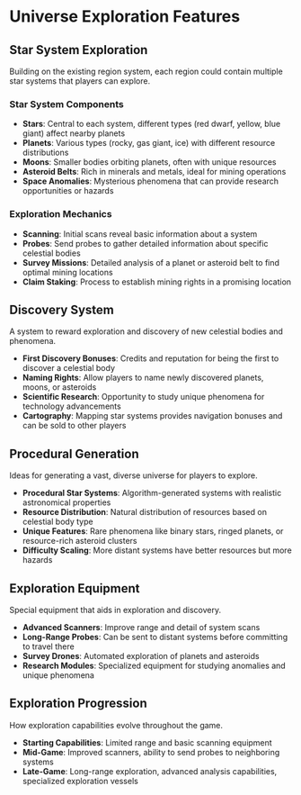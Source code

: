 # Universe Exploration Features

## Star System Exploration

Building on the existing region system, each region could contain multiple star systems that players can explore.

### Star System Components

- **Stars**: Central to each system, different types (red dwarf, yellow, blue giant) affect nearby planets
- **Planets**: Various types (rocky, gas giant, ice) with different resource distributions
- **Moons**: Smaller bodies orbiting planets, often with unique resources
- **Asteroid Belts**: Rich in minerals and metals, ideal for mining operations
- **Space Anomalies**: Mysterious phenomena that can provide research opportunities or hazards

### Exploration Mechanics

- **Scanning**: Initial scans reveal basic information about a system
- **Probes**: Send probes to gather detailed information about specific celestial bodies
- **Survey Missions**: Detailed analysis of a planet or asteroid belt to find optimal mining locations
- **Claim Staking**: Process to establish mining rights in a promising location

## Discovery System

A system to reward exploration and discovery of new celestial bodies and phenomena.

- **First Discovery Bonuses**: Credits and reputation for being the first to discover a celestial body
- **Naming Rights**: Allow players to name newly discovered planets, moons, or asteroids
- **Scientific Research**: Opportunity to study unique phenomena for technology advancements
- **Cartography**: Mapping star systems provides navigation bonuses and can be sold to other players

## Procedural Generation

Ideas for generating a vast, diverse universe for players to explore.

- **Procedural Star Systems**: Algorithm-generated systems with realistic astronomical properties
- **Resource Distribution**: Natural distribution of resources based on celestial body type
- **Unique Features**: Rare phenomena like binary stars, ringed planets, or resource-rich asteroid clusters
- **Difficulty Scaling**: More distant systems have better resources but more hazards

## Exploration Equipment

Special equipment that aids in exploration and discovery.

- **Advanced Scanners**: Improve range and detail of system scans
- **Long-Range Probes**: Can be sent to distant systems before committing to travel there
- **Survey Drones**: Automated exploration of planets and asteroids
- **Research Modules**: Specialized equipment for studying anomalies and unique phenomena

## Exploration Progression

How exploration capabilities evolve throughout the game.

- **Starting Capabilities**: Limited range and basic scanning equipment
- **Mid-Game**: Improved scanners, ability to send probes to neighboring systems
- **Late-Game**: Long-range exploration, advanced analysis capabilities, specialized exploration vessels 